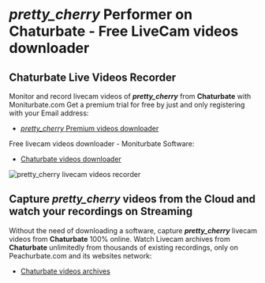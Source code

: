 # _pretty_cherry_ Performer on Chaturbate - Free LiveCam videos downloader

## Chaturbate Live Videos Recorder

Monitor and record livecam videos of **_pretty_cherry_** from **Chaturbate** with Moniturbate.com
Get a premium trial for free by just and only registering with your Email address:
* [_pretty_cherry_ Premium videos downloader](https://moniturbate.com/request-demo-licence-key.html)

Free livecam videos downloader - Moniturbate Software:
* [Chaturbate videos downloader](https://moniturbate.com/moniturbate-download-software.html)

![_pretty_cherry_ livecam videos recorder](https://peachurnet.com/templates/moniturbate-software.png)


## Capture _pretty_cherry_ videos from the Cloud and watch your recordings on Streaming

Without the need of downloading a software, capture **_pretty_cherry_** livecam videos from **Chaturbate** 100% online.
Watch Livecam archives from **Chaturbate** unlimitedly from thousands of existing recordings, only on Peachurbate.com and its websites network:
* [Chaturbate videos archives](https://peachurnet.com/)